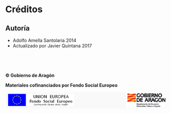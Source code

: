 
# Créditos

## Autoría

- Adolfo Amella Santolaria 2014
- Actualizado por Javier Quintana 2017

 

 

**© Gobierno de Aragón**

**Materiales cofinanciados por Fondo Social Europeo**

![](img/Selección_100.png)
